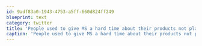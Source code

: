 ```yaml
---
id: 9adf83a0-1943-4753-a5ff-660d824ff249
blueprint: text
category: twitter
title: 'People used to give MS a hard time about their products not playing well with others.  Apple is that x 100 #propietaryFormatsConnectorsEtc'
caption: 'People used to give MS a hard time about their products not playing well with others.  Apple is that x 100 <span class="hashtag hashtag_local">#<a href="http://tweettemp.darylchymko.ca/?tag=propietaryformatsconnectorsetc">propietaryFormatsConnectorsEtc</a>'
---
```

